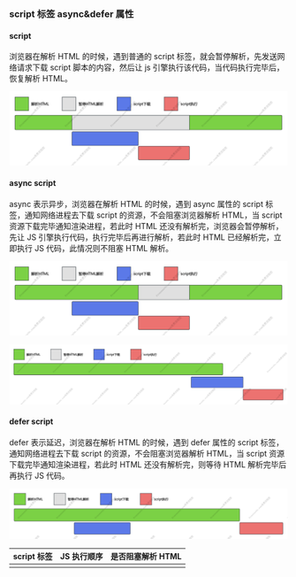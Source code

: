 ### script 标签 async&defer 属性

#### script

浏览器在解析 HTML 的时候，遇到普通的 script 标签，就会暂停解析，先发送网络请求下载 script 脚本的内容，然后让 js 引擎执行该代码，当代码执行完毕后，恢复解析 HTML。

![image-20240804114322532](https://github.com/cd0287912/docs/blob/master/screenShoot/script标签01.png?raw=true)

#### async script

async 表示异步，浏览器在解析 HTML 的时候，遇到 async 属性的 script 标签，通知网络进程去下载 script 的资源，不会阻塞浏览器解析 HTML，当 script 资源下载完毕通知渲染进程，若此时 HTML 还没有解析完，浏览器会暂停解析，先让 JS 引擎执行代码，执行完毕后再进行解析，若此时 HTML 已经解析完，立即执行 JS 代码，此情况则不阻塞 HTML 解析。

![image-20240804114322532](https://github.com/cd0287912/docs/blob/master/screenShoot/script标签02.png?raw=true)

![image-20240804114322532](https://github.com/cd0287912/docs/blob/master/screenShoot/script标签03.png?raw=true)

#### defer script

defer 表示延迟，浏览器在解析 HTML 的时候，遇到 defer 属性的 script 标签，通知网络进程去下载 script 的资源，不会阻塞浏览器解析 HTML，当 script 资源下载完毕通知渲染进程，若此时 HTML 还没有解析完，则等待 HTML 解析完毕后再执行 JS 代码。

![image-20240804114322532](https://github.com/cd0287912/docs/blob/master/screenShoot/script标签04.png?raw=true)

| script 标签    |   JS 执行顺序    | 是否阻塞解析 HTML      |
| -------------- | :--------------: | ---------------------- |
| <script>       | 在 HTML 中的顺序 | 阻塞                   |
| <script async> | 网络请求返回顺序 | 可能阻塞，也可能不阻塞 |
| <script defer> | 在 HTML 中的顺序 | 不阻塞                 |

